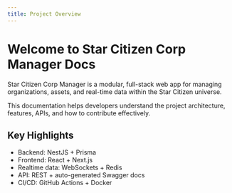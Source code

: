 ```yaml
---
title: Project Overview
---
```

# Welcome to Star Citizen Corp Manager Docs

Star Citizen Corp Manager is a modular, full-stack web app for managing organizations, assets, and real-time data within the Star Citizen universe.

This documentation helps developers understand the project architecture, features, APIs, and how to contribute effectively.

## Key Highlights
- Backend: NestJS + Prisma
- Frontend: React + Next.js
- Realtime data: WebSockets + Redis
- API: REST + auto-generated Swagger docs
- CI/CD: GitHub Actions + Docker